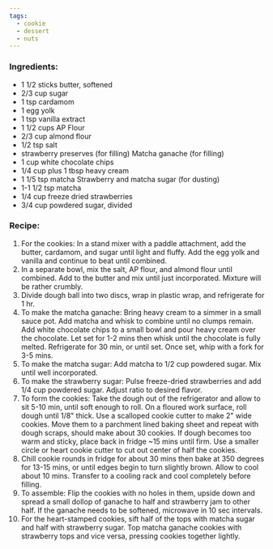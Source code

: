 ```yaml
---
tags:
  - cookie
  - dessert
  - nuts
---
```

### Ingredients:
- 1 1/2 sticks butter, softened
- 2/3 cup sugar
- 1 tsp cardamom
- 1 egg yolk
- 1 tsp vanilla extract
- 1 1/2 cups AP Flour
- 2/3 cup almond flour 
- 1/2 tsp salt 
- strawberry preserves (for filling)
Matcha ganache (for filling)
- 1 cup white chocolate chips
- 1/4 cup plus 1 tbsp heavy cream
- 1 1/5 tsp matcha
Strawberry and matcha sugar (for dusting)
- 1-1 1/2 tsp matcha
- 1/4 cup freeze dried strawberries
- 3/4 cup powdered sugar, divided

### Recipe:
1. For the cookies: In a stand mixer with a paddle attachment, add the butter, cardamom, and sugar until light and fluffy. Add the egg yolk and vanilla and continue to beat until combined. 
2. In a separate bowl, mix the salt, AP flour, and almond flour until combined. Add to the butter and mix until just incorporated. Mixture will be rather crumbly. 
3. Divide dough ball into two discs, wrap in plastic wrap, and refrigerate for 1 hr. 
4. To make the matcha ganache: Bring heavy cream to a simmer in a small sauce pot. Add matcha and whisk to combine until no clumps remain. Add white chocolate chips to a small bowl and pour heavy cream over the chocolate. Let set for 1-2 mins then whisk until the chocolate is fully melted. Refrigerate for 30 min, or until set. Once set, whip with a fork for 3-5 mins. 
5. To make the matcha sugar: Add matcha to 1/2 cup powdered sugar. Mix until well incorporated.
6. To make the strawberry sugar: Pulse freeze-dried strawberries and add 1/4 cup powdered sugar. Adjust ratio to desired flavor. 
7. To form the cookies: Take the dough out of the refrigerator and allow to sit 5-10 min, until soft enough to roll. On a floured work surface, roll dough until 1/8" thick. Use a scalloped cookie cutter to make 2" wide cookies. Move them to a parchment lined baking sheet and repeat with dough scraps, should make about 30 cookies. If dough becomes too warm and sticky, place back in fridge ~15 mins until firm. Use a smaller circle or heart cookie cutter to cut out center of half the cookies.
8. Chill cookie rounds in fridge for about 30 mins then bake at 350 degrees for 13-15 mins, or until edges begin to turn slightly brown. Allow to cool about 10 mins. Transfer to a cooling rack and cool completely before filling. 
9. To assemble: Flip the cookies with no holes in them, upside down and spread a small dollop of ganache to half and strawberry jam to other half. If the ganache needs to be softened, microwave in 10 sec intervals. 
10. For the heart-stamped cookies, sift half of the tops with matcha sugar and half with strawberry sugar. Top matcha ganache cookies with strawberry tops and vice versa, pressing cookies together lightly. 